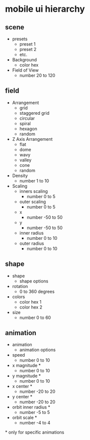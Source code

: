 # mobile ui hierarchy

## scene

- presets
  - preset 1
  - preset 2
  - etc.
- Background
  - color hex
- Field of View
  - number 20 to 120

## field

- Arrangement
  - grid
  - staggered grid
  - circular
  - spiral
  - hexagon
  - random
- Z Axis Arrangement
  - flat
  - dome
  - wavy
  - valley
  - cone
  - random
- Density
  - number 1 to 10
- Scaling
  - inners scaling
    - number 0 to 5
  - outer scaling
    - number 0 to 5
  - x
    - number -50 to 50
  - y
    - number -50 to 50
  - inner radius
    - number 0 to 10
  - outer radius
    - number 0 to 10

## shape

- shape
  - shape options
- rotation
  - 0 to 360 degrees
- colors
  - color hex 1
  - color hex 2
- size
  - number 0 to 60

## animation

- animation
  - animation options
- speed
  - number 0 to 10
- x magnitude \*
  - number 0 to 10
- y magnitude \*
  - number 0 to 10
- x center \*
  - number -20 to 20
- y center \*
  - number -20 to 20
- orbit inner radius \*
  - number -5 to 5
- orbit scale \*
  - number -4 to 4

\* only for specific animations
